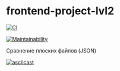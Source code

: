 # frontend-project-lvl2

[![CI](https://github.com/Svencap/frontend-project-lvl2/actions/workflows/main.yml/badge.svg)](https://github.com/Svencap/frontend-project-lvl2/actions/workflows/main.yml)


[![Maintainability](https://api.codeclimate.com/v1/badges/dd56d65226efcb4f9f35/maintainability)](https://codeclimate.com/github/Svencap/frontend-project-lvl2/maintainability)

Сравнение плоских файлов (JSON)

[![asciicast](https://asciinema.org/a/ig3V0IyltUp8DsxQIAbKS37TB.svg)](https://asciinema.org/a/ig3V0IyltUp8DsxQIAbKS37TB)

